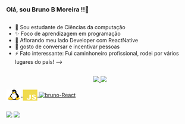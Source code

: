 ### Olá, sou Bruno B Moreira !!👋
##
- 📘 Sou estudante de Ciências da computação 
- ✨ Foco de aprendizagem em programação
- 🏢 Aflorando meu lado Developer com ReactNative 
- 💬 gosto de conversar e incentivar pessoas
- ⚡ Fato interessante: Fui caminhoneiro profissional, rodei por vários lugares do país!
-->

##

<div align="center">
  <a href="https://github.com/bmoreira1">
  <img height="180em" src="https://github-readme-stats.vercel.app/api?username=bmoreira1&show_icons=true&theme=highcontrast&include_all_commits=true&count_private=true"/>
  <img height="180em" src="https://github-readme-stats.vercel.app/api/top-langs/?username=bmoreira1&layout=compact&langs_count=7&theme=highcontrast"/>
</div>
<div style="display: inline_block"><br>
  <img align="center" alt="bruno-linux" width="40" height="30" src="https://raw.githubusercontent.com/devicons/devicon/master/icons/linux/linux-original.svg">
  <img align="center" alt="bruno-Js" height="30" width="40" src="https://raw.githubusercontent.com/devicons/devicon/master/icons/javascript/javascript-plain.svg">
  <img align="center" alt="bruno-React" height="30" width="40" src="https://cdn.jsdelivr.net/gh/devicons/devicon/icons/react/react-original.svg" />
  </div>
  
  ##
  
  <div> 
  <a href="https://www.linkedin.com/in/2brunomoreira/" target="blank"><img src="https://img.shields.io/badge/LinkedIn-0077B5?style=for-the-badge&logo=linkedin&logoColor=white" target="blank"></a>
    <a href="https://www.instagram.com/brunobmoreira1/" target="blank"><img src="https://img.shields.io/badge/-Instagram-%23E4405F?style=for-the-badge&logo=instagram&logoColor=white" target="blank"></a>
  </div>
  
